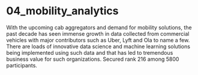 # 04_mobility_analytics
With the upcoming cab aggregators and demand for mobility solutions, the past decade has seen immense growth in data collected from commercial vehicles with major contributors such as Uber, Lyft and Ola to name a few.   There are loads of innovative data science and machine learning solutions being implemented using such data and that has led to tremendous business value for such organizations. 
Secured rank 216 among 5800 participants.
